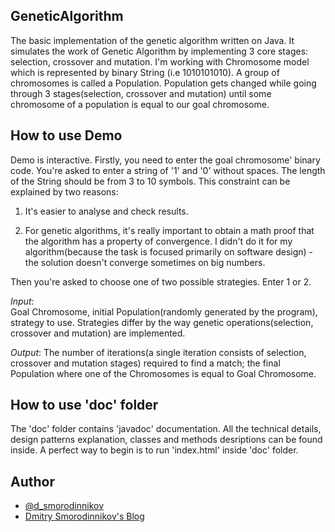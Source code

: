 ## GeneticAlgorithm
The basic implementation of the genetic algorithm written on Java. It simulates the work of Genetic Algorithm by implementing 3 core stages: selection, crossover and mutation. I'm working with Chromosome model which is represented by binary String (i.e 1010101010). A group of chromosomes is called a Population. Population gets changed while going through 3 stages(selection, crossover and mutation) until some chromosome of a population is equal to our goal chromosome. 

## How to use Demo
Demo is interactive. Firstly, you need to enter the goal chromosome' binary code. You're asked to enter a  string of '1' and '0' without spaces. The length of the String should be from 3 to 10 symbols. This constraint can be explained by two reasons:
<ol>
    <li> It's easier to analyse and check results. </li><p/>
   <li> For genetic algorithms, it's really important to obtain a math proof that the algorithm has a property of convergence. I didn't do it for my algorithm(because the task is focused primarily on software design) - the solution doesn't converge sometimes on big numbers.</li><p/>
</ol>
Then you're asked to choose one of two possible strategies. Enter 1 or 2.

*Input*:      
       Goal Chromosome, initial Population(randomly generated by the program), strategy to use. Strategies differ by the way genetic operations(selection, crossover and mutation) are implemented.    
          
*Output*:
       The number of iterations(a single iteration consists of selection, crossover and mutation stages) required to find a match; the final Population where one of the Chromosomes is equal to Goal Chromosome.  


## How to use 'doc' folder

The 'doc' folder contains 'javadoc' documentation. All the technical details, design patterns explanation, classes and methods desriptions can be found inside. A perfect way to begin is to run 'index.html' inside 'doc' folder.


## Author

* [@d_smorodinnikov](https://twitter.com/d_smorodinnikov") <br/>
* [Dmitry Smorodinnikov's Blog](https://smorodinnikov.com/)<br/>
